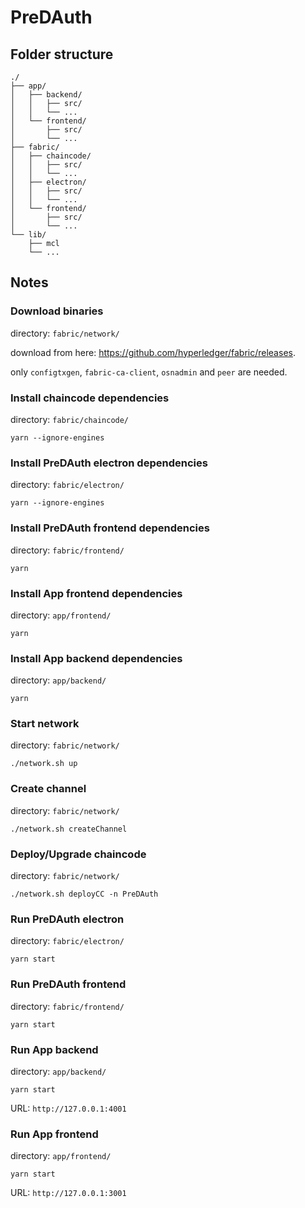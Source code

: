 # PreDAuth

## Folder structure

```
./
├── app/
│   ├── backend/
│   │   ├── src/
│   │   └── ...
│   └── frontend/
│       ├── src/
│       └── ...
├── fabric/
│   ├── chaincode/
│   │   ├── src/
│   │   └── ...
│   ├── electron/
│   │   ├── src/
│   │   └── ...
│   └── frontend/
│       ├── src/
│       └── ...
└── lib/
    ├── mcl
    └── ...

```

## Notes

### Download binaries

directory: `fabric/network/`

download from here: <https://github.com/hyperledger/fabric/releases>.

only `configtxgen`, `fabric-ca-client`, `osnadmin` and `peer` are needed.

### Install chaincode dependencies

directory: `fabric/chaincode/`

```shell
yarn --ignore-engines
```

### Install PreDAuth electron dependencies

directory: `fabric/electron/`

```shell
yarn --ignore-engines
```

### Install PreDAuth frontend dependencies

directory: `fabric/frontend/`

```shell
yarn
```

### Install App frontend dependencies

directory: `app/frontend/`

```shell
yarn
```

### Install App backend dependencies

directory: `app/backend/`

```shell
yarn
```

### Start network

directory: `fabric/network/`

```shell
./network.sh up
```

### Create channel

directory: `fabric/network/`

```shell
./network.sh createChannel
```

### Deploy/Upgrade chaincode

directory: `fabric/network/`

```shell
./network.sh deployCC -n PreDAuth
```

### Run PreDAuth electron

directory: `fabric/electron/`

```shell
yarn start
```

### Run PreDAuth frontend

directory: `fabric/frontend/`

```shell
yarn start
```

### Run App backend

directory: `app/backend/`

```shell
yarn start
```

URL: `http://127.0.0.1:4001`

### Run App frontend

directory: `app/frontend/`

```shell
yarn start
```

URL: `http://127.0.0.1:3001`
